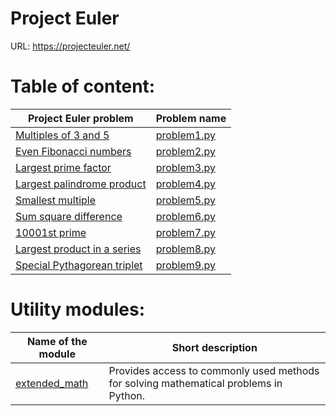 # Project Euler
URL: https://projecteuler.net/

# Table of content:
Project Euler problem | Problem name
--------------------- | -------------
[Multiples of 3 and 5](https://projecteuler.net/problem=1) | [problem1.py](https://github.com/marjev/project-euler-pythonic-way/blob/master/problems/problem1.py)
[Even Fibonacci numbers](https://projecteuler.net/problem=2) | [problem2.py](https://github.com/marjev/project-euler-pythonic-way/blob/master/problems/problem2.py)
[Largest prime factor](https://projecteuler.net/problem=3) | [problem3.py](https://github.com/marjev/project-euler-pythonic-way/blob/master/problems/problem3.py)
[Largest palindrome product](https://projecteuler.net/problem=4) | [problem4.py](https://github.com/marjev/project-euler-pythonic-way/blob/master/problems/problem4.py)
[Smallest multiple](https://projecteuler.net/problem=5) | [problem5.py](https://github.com/marjev/project-euler-pythonic-way/blob/master/problems/problem5.py)
[Sum square difference](https://projecteuler.net/problem=6) | [problem6.py](https://github.com/marjev/project-euler-pythonic-way/blob/master/problems/problem6.py)
[10001st prime](https://projecteuler.net/problem=7) | [problem7.py](https://github.com/marjev/project-euler-pythonic-way/blob/master/problems/problem7.py)
[Largest product in a series](https://projecteuler.net/problem=8) | [problem8.py](https://github.com/marjev/project-euler-pythonic-way/blob/master/problems/problem8.py)
[Special Pythagorean triplet](https://projecteuler.net/problem=9) | [problem9.py](https://github.com/marjev/project-euler-pythonic-way/blob/master/problems/problem9.py)

# Utility modules:
Name of the module | Short description
------------------ | -------------
[extended_math](https://github.com/marjev/project-euler-pythonic-way/blob/master/problems/extended_math.py) | Provides access to commonly used methods for solving mathematical problems in Python.

